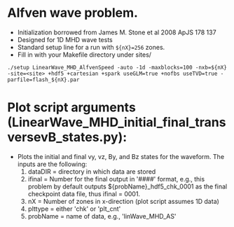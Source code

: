 # Alfven wave problem.
 - Initialization borrowed from James M. Stone et al 2008 ApJS 178 137
 - Designed for 1D MHD wave tests
 - Standard setup line for a run with ```${nX}=256``` zones.
 - Fill in <site> with your Makefile directory under sites/
```
./setup LinearWave_MHD_AlfvenSpeed -auto -1d -maxblocks=100 -nxb=${nX} -site=<site> +hdf5 +cartesian +spark useGLM=true +nofbs useTVD=true -parfile=flash_${nX}.par
```
# Plot script arguments (LinearWave_MHD_initial_final_transversevB_states.py):
- Plots the initial and final vy, vz, By, and Bz states
for the waveform. The inputs are the following:
	1) dataDIR  = directory in which data are stored
	2) ifinal   = Number for the final output in '####' format, e.g., this problem by default
outputs ${probName}_hdf5_chk_0001 as the final checkpoint data file, thus
ifinal = 0001.
	3) nX       = Number of zones in x-direction (plot script assumes 1D data)
	4) plttype  = either 'chk' or 'plt_cnt'
	5) probName = name of data, e.g., 'linWave_MHD_AS'
